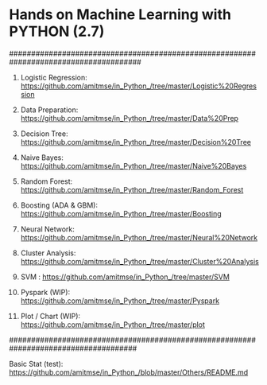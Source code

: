 # Hands on Machine Learning with PYTHON (2.7)

######################################################################################

01. Logistic Regression: https://github.com/amitmse/in_Python_/tree/master/Logistic%20Regression

02. Data Preparation: https://github.com/amitmse/in_Python_/tree/master/Data%20Prep

03. Decision Tree: https://github.com/amitmse/in_Python_/tree/master/Decision%20Tree

04. Naive Bayes: https://github.com/amitmse/in_Python_/tree/master/Naive%20Bayes

05. Random Forest: https://github.com/amitmse/in_Python_/tree/master/Random_Forest

06. Boosting (ADA & GBM): https://github.com/amitmse/in_Python_/tree/master/Boosting

07. Neural Network: https://github.com/amitmse/in_Python_/tree/master/Neural%20Network

08. Cluster Analysis: https://github.com/amitmse/in_Python_/tree/master/Cluster%20Analysis

09. SVM : https://github.com/amitmse/in_Python_/tree/master/SVM

11. Pyspark (WIP): https://github.com/amitmse/in_Python_/tree/master/Pyspark

12. Plot / Chart (WIP): https://github.com/amitmse/in_Python_/tree/master/plot

#####################################################################################

Basic Stat (test): https://github.com/amitmse/in_Python_/blob/master/Others/README.md
